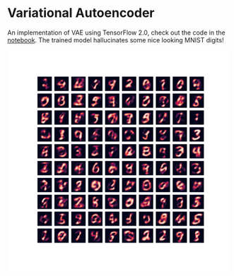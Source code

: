 # Variational Autoencoder

An implementation of VAE using TensorFlow 2.0, check out the code in the [notebook](https://github.com/AlexHermansson/variational-autoencoder/blob/master/VAE.ipynb).
The trained model hallucinates some nice looking MNIST digits!

<img src="/hallucinated.png" alt="Hallucinated Digits" width="500"/>
